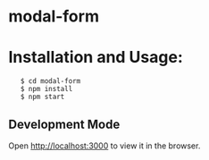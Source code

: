 # modal-form

# Installation and Usage:

```$ git clone https://github.com/weikaipan/modal-form.git
   $ cd modal-form
   $ npm install
   $ npm start
```
## Development Mode

Open [http://localhost:3000](http://localhost:3000) to view it in the browser.
